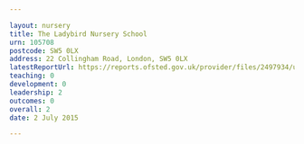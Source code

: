 ```yaml
---

layout: nursery
title: The Ladybird Nursery School
urn: 105708
postcode: SW5 0LX
address: 22 Collingham Road, London, SW5 0LX
latestReportUrl: https://reports.ofsted.gov.uk/provider/files/2497934/urn/105708.pdf
teaching: 0
development: 0
leadership: 2
outcomes: 0
overall: 2
date: 2 July 2015

---
```

